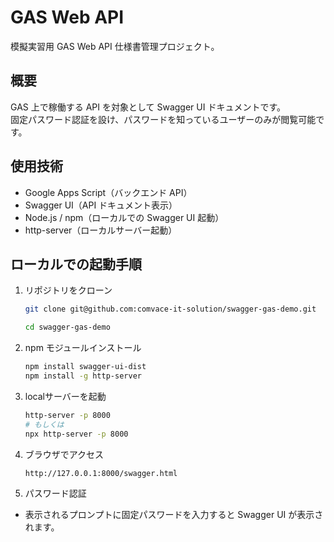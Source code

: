 # GAS Web API
模擬実習用 GAS Web API 仕様書管理プロジェクト。

## 概要
GAS 上で稼働する API を対象として Swagger UI ドキュメントです。  
固定パスワード認証を設け、パスワードを知っているユーザーのみが閲覧可能です。

## 使用技術
- Google Apps Script（バックエンド API）
- Swagger UI（API ドキュメント表示）
- Node.js / npm（ローカルでの Swagger UI 起動）
- http-server（ローカルサーバー起動）


## ローカルでの起動手順

1. リポジトリをクローン
    ```bash
    git clone git@github.com:comvace-it-solution/swagger-gas-demo.git

    cd swagger-gas-demo
2. npm モジュールインストール
    ```bash
    npm install swagger-ui-dist
    npm install -g http-server
3. localサーバーを起動
    ```bash
    http-server -p 8000
    # もしくは
    npx http-server -p 8000
4. ブラウザでアクセス
    ```arduino
    http://127.0.0.1:8000/swagger.html
5. パスワード認証
- 表示されるプロンプトに固定パスワードを入力すると Swagger UI が表示されます。
